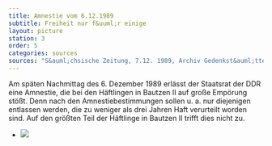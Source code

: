 ```yaml
---
title: Amnestie vom 6.12.1989
subtitle: Freiheit nur f&uuml;r einige
layout: picture
station: 3
order: 5
categories: sources
sources: "S&auml;chsische Zeitung, 7.12. 1989, Archiv Gedenkst&auml;tte Bautzen."
---
```

Am sp&auml;ten Nachmittag des 6. Dezember 1989 erl&auml;sst der Staatsrat der DDR eine Amnestie, die bei den H&auml;ftlingen in Bautzen II auf gro&szlig;e Emp&ouml;rung st&ouml;&szlig;t. Denn nach den Amnestiebestimmungen sollen u. a. nur diejenigen entlassen werden, die zu weniger als drei Jahren Haft verurteilt worden sind. Auf den gr&ouml;&szlig;ten Teil der H&auml;ftlinge in Bautzen II trifft dies nicht zu.

<ul class="carousel">
	<li><a href="{{ site.gallerypath }}/3_E_Haeftlingsstreik_Quelle_AmnestieBeschluss_Zeitung.jpg" data-lightbox="gallery-1"><img src="{{ site.gallerypath }}/3_E_Haeftlingsstreik_Quelle_AmnestieBeschluss_Zeitung.jpg"></a></li>
</ul>